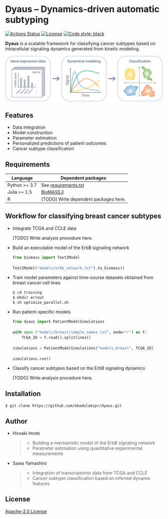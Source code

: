 # Dyaus – Dynamics-driven automatic subtyping

[![Actions Status](https://github.com/okadalabipr/dyaus/workflows/Tests/badge.svg)](https://github.com/okadalabipr/dyaus/actions)
[![License](https://img.shields.io/badge/License-Apache%202.0-brightgreen.svg)](https://opensource.org/licenses/Apache-2.0)
[![Code style: black](https://img.shields.io/badge/code%20style-black-000000.svg)](https://github.com/psf/black)

**Dyaus** is a scalable framework for classifying cancer subtypes based on intracellular signaling dynamics generated from kinetic modeling.

![overview](resources/images/overview.png)

<!--
![overview](https://raw.githubusercontent.com/okadalabipr/dyaus/master/resources/images/overview.png)
-->

## Features

- Data integration
- Model construction
- Parameter estimation
- Personalized predictions of patient outcomes
- Cancer subtype classification

## Requirements

| Language      | Dependent packages                                 |
| ------------- | -------------------------------------------------- |
| Python >= 3.7 | See [requirements.txt](requirements.txt)           |
| Julia >= 1.5  | [BioMASS.jl](https://github.com/himoto/BioMASS.jl) |
| R             | [TODO] Write dependent packages here.              |

## Workflow for classifying breast cancer subtypes

- Integrate TCGA and CCLE data

  [TODO] Write analysis procedure here.

- Build an executable model of the ErbB signaling network

  ```python
  from biomass import Text2Model

  Text2Model("models/erbb_network.txt").to_biomass()
  ```

- Train model parameters against time-course datasets obtained from breast cancer cell lines

  ```shell
  $ cd training
  $ mkdir errout
  $ sh optimize_parallel.sh
  ```

- Run patient-specific models

  ```python
  from dyaus import PatientModelSimulations

  with open ("models/breast/sample_names.txt", mode="r") as f:
      TCGA_ID = f.read().splitlines()

  simulations = PatientModelSimulations("models.breast", TCGA_ID)

  simulations.run()
  ```

- Classify cancer subtypes based on the ErbB signaling dynamics

  [TODO] Write analysis procedure here.

## Installation

```
$ git clone https://github.com/okadalabipr/dyaus.git
```

## Author

- Hiroaki Imoto
  > - Building a mechanistic model of the ErbB signaling network
  > - Parameter estimation using quantitative experimental measurements
- Sawa Yamashiro
  > - Integration of transcriptomic data from TCGA and CCLE
  > - Cancer subtype classification based on inferred dynamic features

## License

[Apache-2.0 License](LICENSE)
